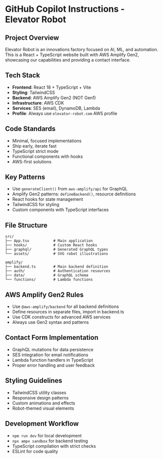 # GitHub Copilot Instructions - Elevator Robot

## Project Overview
Elevator Robot is an innovations factory focused on AI, ML, and automation. This is a React + TypeScript website built with AWS Amplify Gen2, showcasing our capabilities and providing a contact interface.

## Tech Stack
- **Frontend**: React 18 + TypeScript + Vite
- **Styling**: TailwindCSS
- **Backend**: AWS Amplify Gen2 (NOT Gen1)
- **Infrastructure**: AWS CDK
- **Services**: SES (email), DynamoDB, Lambda
- **Profile**: Always use `elevator-robot.com` AWS profile

## Code Standards
- Minimal, focused implementations
- Ship early, iterate fast
- TypeScript strict mode
- Functional components with hooks
- AWS-first solutions

## Key Patterns
- Use `generateClient()` from `aws-amplify/api` for GraphQL
- Amplify Gen2 patterns: `defineBackend()`, resource definitions
- React hooks for state management
- TailwindCSS for styling
- Custom components with TypeScript interfaces

## File Structure
```
src/
├── App.tsx           # Main application
├── hooks/            # Custom React hooks
├── graphql/          # Generated GraphQL types
└── assets/           # SVG robot illustrations

amplify/
├── backend.ts        # Main backend definition
├── auth/             # Authentication resources
├── data/             # GraphQL schema
└── functions/        # Lambda functions
```

## AWS Amplify Gen2 Rules
- Use `@aws-amplify/backend` for all backend definitions
- Define resources in separate files, import in backend.ts
- Use CDK constructs for advanced AWS services
- Always use Gen2 syntax and patterns

## Contact Form Implementation
- GraphQL mutations for data persistence
- SES integration for email notifications
- Lambda function handlers in TypeScript
- Proper error handling and user feedback

## Styling Guidelines
- TailwindCSS utility classes
- Responsive design patterns
- Custom animations and effects
- Robot-themed visual elements

## Development Workflow
- `npm run dev` for local development
- `npx ampx sandbox` for backend testing
- TypeScript compilation with strict checks
- ESLint for code quality
